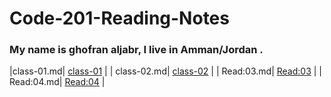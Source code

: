 # Code-201-Reading-Notes

### My name is ghofran aljabr, I live in Amman/Jordan .


|class-01.md|  [class-01](https://ghofranaljabr.github.io/reading-notes/class-01) |
| class-02.md|  [class-02](https://ghofranaljabr.github.io/reading-notes/class-02) |
| Read:03.md|  [Read:03](https://ghofranaljabr.github.io/reading-notes/Read:03b) |
| Read:04.md|  [Read:04](https://ghofranaljabr.github.io/Code-201-Reading-Notes/Read:04) |
